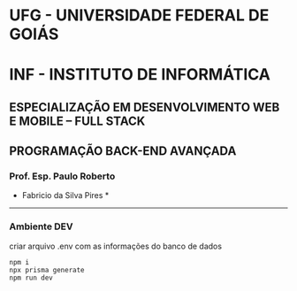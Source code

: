 # UFG - UNIVERSIDADE FEDERAL DE GOIÁS

# INF - INSTITUTO DE INFORMÁTICA

## ESPECIALIZAÇÃO EM DESENVOLVIMENTO WEB E MOBILE – FULL STACK

## PROGRAMAÇÃO BACK-END AVANÇADA

### Prof. Esp. Paulo Roberto




* Fabricio da Silva Pires *



---

### Ambiente DEV

criar arquivo .env com as informações do banco de dados

```=
npm i
npx prisma generate
npm run dev
```
